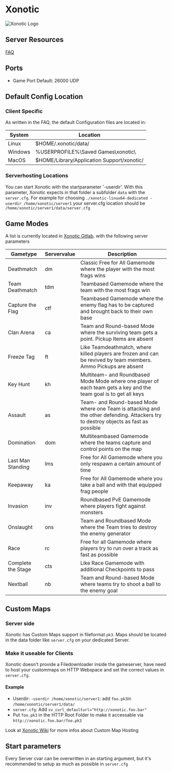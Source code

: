 # Xonotic
![Xonotic Logo](https://xonotic.org/static/img/xonotic_logo_web.svg)

## Server Resources

[FAQ](https://xonotic.org/faq/)

## Ports

- Game Port Default: 26000 UDP

## Default Config Location

### Client Specific

As written in the FAQ, the default Configuration files are located in:

| System | Location |
|--|--|
| Linux | $HOME/.xonotic/data/ |
| Windows | %USERPROFILE%\Saved Games\xonotic\ |
| MacOS | $HOME/Library/Application Support/xonotic/ |

### Serverhosting Locations

You can start Xonotic with the startparameter '-userdir'. With this parameter, Xonotic expects in that folder a subfolder `data` with the `server.cfg`. For example for choosing `./xonotic-linux64-dedicated -userdir /home/xonotic/server1` your server.cfg location should be `/home/xonotic/server1/data/server.cfg`

## Game Modes

A list is currently located in [Xonotic Gitlab](https://gitlab.com/xonotic/xonotic/-/wikis/home#game-modes-or-game-types). with the following server parameters

| Gametype | Servervalue | Description |
|--|--|--|
| Deathmatch | dm | Classic Free for All Gamemode where the player with the most frags wins |
| Team Deathmatch | tdm | Teambased Gamemode where the team with the most frags win |
| Capture the Flag | ctf | Teambased Gamemode where the enemy flag has to be captured and brought back to their own base |
| Clan Arena | ca | Team and Round-based Mode where the surviving team gets a point. Pickup Items are absent |
| Freeze Tag | ft | Like Teamdeathmatch, where killed players are frozen and can be revived by team members. Ammo Pickups are absent |
| Key Hunt | kh | Multiteam- and Roundbased Mode Mode where one player of each team gets a key and the team goal is to get all keys |
| Assault | as | Team- and Round-based Mode where one Team is attacking and the other defending. Attackers try to destroy objects as fast as possible |
| Domination | dom | Multiteambased Gamemode where the teams capture and control points on the map |
| Last Man Standing | lms | Free for All Gamemode where you only respawn a certain amount of time |
| Keepaway | ka | Free for All Gamemode where you take a ball and with that equipped frag people |
| Invasion | inv | Roundbased PvE Gamemode where players fight against monsters |
| Onslaught | ons | Team and Roundbased Mode where the Team tries to destroy the enemy generator |
| Race | rc | Free for all Gamemode where players try to run over a track as fast as possible |
| Complete the Stage | cts | Like Race Gamemode with additional Checkpoints to pass |
| Nextball | nb | Team and Round-based Mode where teams try to shoot a ball to the enemy goal |

## Custom Maps

### Server side

Xonotic has Custom Maps support in fileformat `pk3`. Maps should be located in the data folder like `server.cfg` on your dedicated Server.

### Make it useable for Clients

Xonotic doesn't provide a Filedownloader inside the gameserver, have need to host your custommaps on HTTP Webspace and set the correct values in `server.cfg`.

#### Example

- Userdir: `-userdir /home/xonotic/server1`: add `foo.pk3`in `/home/xonotic/server1/data/`
-  `server.cfg`: Add `sv_curl_defaulturl="http://xonotic.foo.bar"`
- Put `foo.pk3` in the HTTP Root Folder to make it accessable via `http://xonotic.foo.bar/foo.pk3`

Look at [Xonotic Wiki](https://gitlab.com/xonotic/xonotic/-/wikis/Automatic-map-downloads) for more infos about Custom Map Hosting

## Start parameters

Every Server cvar can be overwritten in an starting argument, but it's recommended to setup as much as possible in `server.cfg`